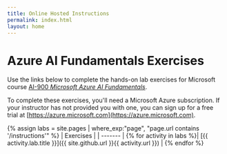```yaml
---
title: Online Hosted Instructions
permalink: index.html
layout: home
---
```


# Azure AI Fundamentals Exercises

Use the links below to complete the hands-on lab exercises for Microsoft course [AI-900 *Microsoft Azure AI Fundamentals*](https://docs.microsoft.com/learn/certifications/courses/ai-900t00).

To complete these exercises, you'll need a Microsoft Azure subscription. If your instructor has not provided you with one, you can sign up for a free trial at [https://azure.microsoft.com](https://azure.microsoft.com).

{% assign labs = site.pages | where_exp:"page", "page.url contains '/instructions'" %}
| Exercises |
| ------- | 
{% for activity in labs  %}| [{{ activity.lab.title }}]({{ site.github.url }}{{ activity.url }}) |
{% endfor %}
